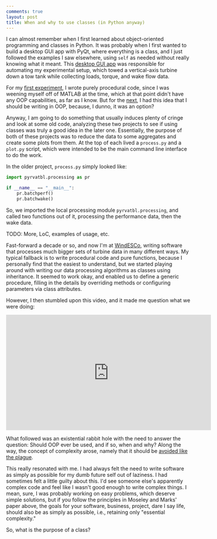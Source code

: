 ```yaml
---
comments: true
layout: post
title: When and why to use classes (in Python anyway)
---
```


I can almost remember when I first learned about object-oriented programming
and classes in Python.
It was probably when I first wanted to build a desktop GUI app with PyQt,
where everything is a class, and I just followed the examples I saw
elsewhere, using `self` as needed without really knowing what it meant.
This [desktop GUI app](https://github.com/petebachant/TurbineDAQ)
was responsible for automating my experimental setup,
which towed a vertical-axis turbine down a tow tank while collecting
loads, torque, and wake flow data.

For my
[first experiment](https://github.com/UNH-CORE/RVAT-baseline),
I wrote purely procedural code, since I was weening
myself off of MATLAB at the time, which at that point didn't have any
OOP capabilities, as far as I know.
But for the [next](https://github.com/UNH-CORE/RVAT-Re-dep),
I had this idea that I should be writing in OOP,
because, I dunno, it was an option?

Anyway, I am going to do something that usually induces plenty of cringe
and look at some old code, analyzing these two projects to see if
using classes was truly a good idea in the later one.
Essentially, the purpose of both of these projects was to reduce the data
to some aggregates and create some plots from them.
At the top of each lived a `process.py` and a `plot.py` script, which were
intended to be the main command line interface to do the work.

In the older project, `process.py` simply looked like:

```python
import pyrvatbl.processing as pr

if __name__ == "__main__":
    pr.batchperf()
    pr.batchwake()
```

So, we imported the local processing module `pyrvatbl.processing`, and called
two functions out of it, processing the performance data, then the wake data.


TODO: More, LoC, examples of usage, etc.


Fast-forward a decade or so, and now I'm at [WindESCo](https://windesco.com),
writing software that
processes much bigger sets of turbine data in many different ways.
My typical fallback is to write procedural code and pure functions, because
I personally find that the easiest to understand,
but we started playing around with writing our data processing algorithms as
classes using inheritance.
It seemed to work okay, and enabled us to define a generic procedure,
filling in the details by overriding methods or configuring parameters via
class attributes.

However, I then stumbled upon this video, and it made me question what we
were doing:

<iframe width="560" height="315" src="https://www.youtube.com/embed/QM1iUe6IofM" title="YouTube video player" frameborder="0" allow="accelerometer; autoplay; clipboard-write; encrypted-media; gyroscope; picture-in-picture; web-share" allowfullscreen></iframe>

What followed was an existential rabbit hole with the need to answer the
question: Should OOP ever be used, and if so, when and why?
Along the way, the concept of complexity arose,
namely that it should be
[avoided like the plague](https://github.com/papers-we-love/papers-we-love/blob/main/design/out-of-the-tar-pit.pdf).

This really resonated with me.
I had always felt the need to write software as simply as possible for my
dumb future self out of laziness.
I had sometimes felt a little guilty about this.
I'd see someone else's apparently complex code and feel
like I wasn't good enough to write complex things.
I mean, sure, I was probably working on easy problems, which
deserve simple solutions,
but if you follow the principles in Moseley and Marks' paper above,
the goals for your software, business, project, dare I say life,
should also be as simply as
possible, i.e., retaining only "essential complexity."

So, what is the purpose of a class?
